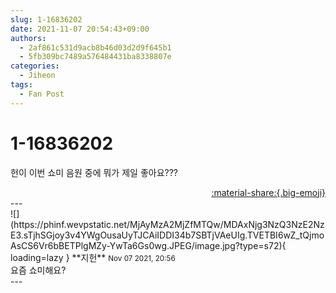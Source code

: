 ```yaml
---
slug: 1-16836202
date: 2021-11-07 20:54:43+09:00
authors:
  - 2af861c531d9acb8b46d03d2d9f645b1
  - 5fb309bc7489a576484431ba8338807e
categories:
  - Jiheon
tags:
  - Fan Post
---
```


# 1-16836202

<div class="post-container" markdown="1">
<div class="content-container md-sidebar__scrollwrap" markdown="1">

헌이 이번 쇼미 음원 중에 뭐가 제일 좋아요???

</div>
</div>

<div style="text-align: right;" markdown="1">
<a href="https://weverse.io/fromis9/fanpost/1-16836202" style="text-align: right;">:material-share:{.big-emoji}</a>
</div>
---

<div class="comments-container md-sidebar__scrollwrap" markdown="1">
<div class="comment" markdown="1">
<div class='id-container' markdown="1">
![](https://phinf.wevpstatic.net/MjAyMzA2MjZfMTQw/MDAxNjg3NzQ3NzE2NzE3.sTjhSGjoy3v4YWgOusaUyTJCAiIDDI34b7SBTjVAeUIg.TVETBI6wZ_tQjmoAsCS6Vr6bBETPlgMZy-YwTa6Gs0wg.JPEG/image.jpg?type=s72){ loading=lazy }
**<span class="artist">지헌</span>** <small>Nov 07 2021, 20:56</small><br>
</div>
<div class='comment-body' markdown="1">
요즘 쇼미해요?
</div>
</div>
</div>
---
